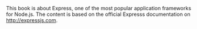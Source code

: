 This book is about Express, one of the most popular application frameworks for Node.js.  The content is based on the official Expresss documentation on http://expressjs.com.